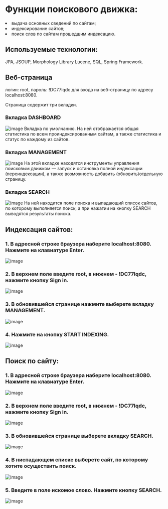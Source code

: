 # Функции поискового движка:

<li>выдача основных сведений по сайтам;</li>
<li>индексирование сайтов;</li>
<li>поиск слов по сайтам прошедшим индексацию.</li>

## Используемые технологии:
JPA, JSOUP, Morphology Library Lucene, SQL, Spring Framework.

## Веб-страница
<p>
логин: root, пароль: !DC77lqdc для входа на веб-страницу по адресу localhost:8080.
<p>
Страница содержит три вкладки.

### Вкладка DASHBOARD
![image](/images/Dashboard.jpg)
Вкладка по умолчанию. На ней отображается общая статистика по всем проиндексированным сайтам, а также статистика и
статус по каждому из сайтов.

### Вкладка MANAGEMENT
![image](/images/Management.jpg)
На этой вкладке находятся инструменты управления поисковым движком — запуск и остановка полной индексации
(переиндексации), а также возможность добавить (обновить)отдельную страницу.

### Вкладка SEARCH
![image](/images/Search.jpg)
На ней находится поле поиска и выпадающий список сайтов, по которому выполняется поиск, а при нажатии на кнопку SEARCH
выводятся результаты поиска.

## Индексация сайтов:

### 1.	В адресной строке браузера наберите localhost:8080. Нажмите на клавиатуре Enter.
![image](/images/1.jpg)

### 2.	В верхнем поле введите root, в нижнем - !DC77lqdc, нажмите кнопку Sign in.
![image](/images/1.5.jpg)

### 3.	В обновившейся странице нажмите выберете вкладку MANAGEMENT.
![image](/images/2.jpg)

### 4.	Нажмите на кнопку START INDEXING.
![image](/images/3.jpg)


## Поиск по сайту:

### 1.	В адресной строке браузера наберите localhost:8080. Нажмите на клавиатуре Enter.
![image](/images/1.jpg)

### 2.	В верхнем поле введите root, в нижнем - !DC77lqdc, нажмите кнопку Sign in.
![image](/images/1.5.jpg)

### 3.	В обновившейся странице выберете вкладку SEARCH.
![image](/images/4.jpg)

### 4.	В ниспадающем списке выберете сайт, по которому хотите осуществить поиск.
![image](/images/5.jpg)

### 5.	Введите в поле искомое слово. Нажмите кнопку SEARCH.
![image](/images/6.jpg)

